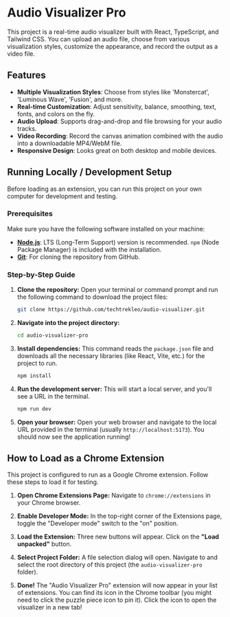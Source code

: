 # Audio Visualizer Pro

This project is a real-time audio visualizer built with React, TypeScript, and Tailwind CSS. You can upload an audio file, choose from various visualization styles, customize the appearance, and record the output as a video file.

## Features

-   **Multiple Visualization Styles**: Choose from styles like 'Monstercat', 'Luminous Wave', 'Fusion', and more.
-   **Real-time Customization**: Adjust sensitivity, balance, smoothing, text, fonts, and colors on the fly.
-   **Audio Upload**: Supports drag-and-drop and file browsing for your audio tracks.
-   **Video Recording**: Record the canvas animation combined with the audio into a downloadable MP4/WebM file.
-   **Responsive Design**: Looks great on both desktop and mobile devices.

## Running Locally / Development Setup

Before loading as an extension, you can run this project on your own computer for development and testing.

### Prerequisites

Make sure you have the following software installed on your machine:

-   **[Node.js](https://nodejs.org/)**: LTS (Long-Term Support) version is recommended. `npm` (Node Package Manager) is included with the installation.
-   **[Git](https://git-scm.com/)**: For cloning the repository from GitHub.

### Step-by-Step Guide

1.  **Clone the repository:**
    Open your terminal or command prompt and run the following command to download the project files:
    ```bash
    git clone https://github.com/techtrekleo/audio-visualizer.git
    ```

2.  **Navigate into the project directory:**
    ```bash
    cd audio-visualizer-pro
    ```

3.  **Install dependencies:**
    This command reads the `package.json` file and downloads all the necessary libraries (like React, Vite, etc.) for the project to run.
    ```bash
    npm install
    ```

4.  **Run the development server:**
    This will start a local server, and you'll see a URL in the terminal.
    ```bash
    npm run dev
    ```

5.  **Open your browser:**
    Open your web browser and navigate to the local URL provided in the terminal (usually `http://localhost:5173`). You should now see the application running!

## How to Load as a Chrome Extension

This project is configured to run as a Google Chrome extension. Follow these steps to load it for testing.

1.  **Open Chrome Extensions Page:**
    Navigate to `chrome://extensions` in your Chrome browser.

2.  **Enable Developer Mode:**
    In the top-right corner of the Extensions page, toggle the "Developer mode" switch to the "on" position.

3.  **Load the Extension:**
    Three new buttons will appear. Click on the **"Load unpacked"** button.

4.  **Select Project Folder:**
    A file selection dialog will open. Navigate to and select the root directory of this project (the `audio-visualizer-pro` folder).

5.  **Done!**
    The "Audio Visualizer Pro" extension will now appear in your list of extensions. You can find its icon in the Chrome toolbar (you might need to click the puzzle piece icon to pin it). Click the icon to open the visualizer in a new tab!
